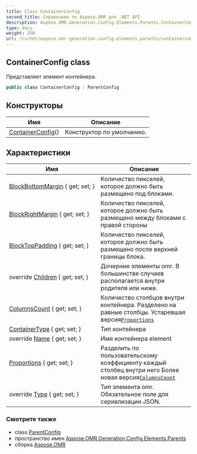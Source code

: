 ```yaml
---
title: Class ContainerConfig
second_title: Справочник по Aspose.OMR для .NET API
description: Aspose.OMR.Generation.Config.Elements.Parents.ContainerConfig сорт. Представляет элемент контейнера.
type: docs
weight: 250
url: /ru/net/aspose.omr.generation.config.elements.parents/containerconfig/
---
```

## ContainerConfig class

Представляет элемент контейнера.

```csharp
public class ContainerConfig : ParentConfig
```

## Конструкторы

| Имя | Описание |
| --- | --- |
| [ContainerConfig](containerconfig/)() | Конструктор по умолчанию. |

## Характеристики

| Имя | Описание |
| --- | --- |
| [BlockBottomMargin](../../aspose.omr.generation.config.elements.parents/containerconfig/blockbottommargin/) { get; set; } | Количество пикселей, которое должно быть размещено под блоками. |
| [BlockRightMargin](../../aspose.omr.generation.config.elements.parents/containerconfig/blockrightmargin/) { get; set; } | Количество пикселей, которое должно быть размещено между блоками с правой стороны |
| [BlockTopPadding](../../aspose.omr.generation.config.elements.parents/containerconfig/blocktoppadding/) { get; set; } | Количество пикселей, которое должно быть размещено после верхней границы блока. |
| override [Children](../../aspose.omr.generation.config.elements.parents/containerconfig/children/) { get; set; } | Дочерние элементы omr. В большинстве случаев располагается внутри родителя или ниже. |
| [ColumnsCount](../../aspose.omr.generation.config.elements.parents/containerconfig/columnscount/) { get; set; } | Количество столбцов внутри контейнера. Разделено на равные столбцы. Устаревшая версия[`Proportions`](./proportions/) |
| [ContainerType](../../aspose.omr.generation.config.elements.parents/containerconfig/containertype/) { get; set; } | Тип контейнера |
| override [Name](../../aspose.omr.generation.config.elements.parents/containerconfig/name/) { get; set; } | Имя контейнера element |
| [Proportions](../../aspose.omr.generation.config.elements.parents/containerconfig/proportions/) { get; set; } | Разделить по пользовательскому коэффициенту каждый столбец внутри него Более новая версия[`ColumnsCount`](./columnscount/) |
| override [Type](../../aspose.omr.generation.config.elements.parents/containerconfig/type/) { get; set; } | Тип элемента omr. Обязательное поле для сериализации JSON. |

### Смотрите также

* class [ParentConfig](../../aspose.omr.generation.config/parentconfig/)
* пространство имен [Aspose.OMR.Generation.Config.Elements.Parents](../../aspose.omr.generation.config.elements.parents/)
* сборка [Aspose.OMR](../../)


